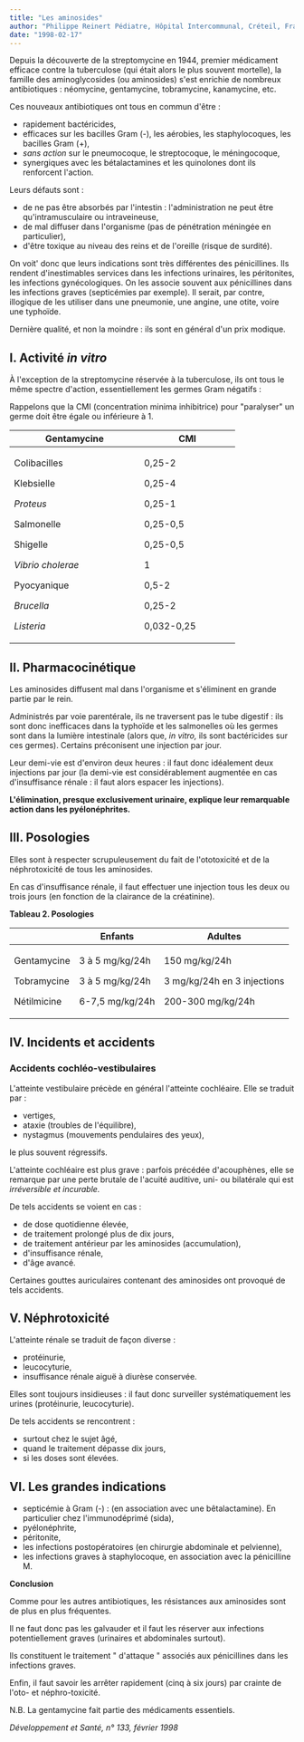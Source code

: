 ```yaml
---
title: "Les aminosides"
author: "Philippe Reinert Pédiatre, Hôpital Intercommunal, Créteil, France."
date: "1998-02-17"
---
```


<div class="teaser"><p>Depuis la découverte de la streptomycine en 1944, premier médicament efficace contre la tuberculose (qui était alors le plus souvent mortelle), la famille des aminoglycosides (ou aminosides) s'est enrichie de nombreux antibiotiques : néomycine, gentamycine, tobramycine, kanamycine, etc.</p></div>

Ces nouveaux antibiotiques ont tous en commun d'être :

- rapidement bactéricides,
- efficaces sur les bacilles Gram (-), les aérobies, les staphylocoques, les bacilles Gram (+),
- *sans action* sur le pneumocoque, le streptocoque, le méningocoque,
- synergiques avec les bétalactamines et les quinolones dont ils renforcent l'action.

Leurs défauts sont :

- de ne pas être absorbés par l'intestin : l'administration ne peut être qu'intramusculaire ou intraveineuse,
- de mal diffuser dans l'organisme (pas de pénétration méningée en particulier),
- d'être toxique au niveau des reins et de l'oreille (risque de surdité).

On voit' donc que leurs indications sont très différentes des pénicillines. Ils rendent d'inestimables services dans les infections urinaires, les péritonites, les infections gynécologiques. On les associe souvent aux pénicillines dans les infections graves (septicémies par exemple). Il serait, par contre, illogique de les utiliser dans une pneumonie, une angine, une otite, voire une typhoïde.

Dernière qualité, et non la moindre : ils sont en général d'un prix modique.

## I. Activité *in vitro*

À l'exception de la streptomycine réservée à la tuberculose, ils ont tous le même spectre d'action, essentiellement les germes Gram négatifs :

Rappelons que la CMI (concentration minima inhibitrice) pour "paralyser" un germe doit être égale ou inférieure à 1.

<table>

<thead>

<tr>

<th scope="col" style="width: 210px;">Gentamycine</th>

<th scope="col" style="width: 149px;">CMI</th>

</tr>

</thead>

<tbody>

<tr>

<td style="width: 214px;">

Colibacilles

Klebsielle

<em>Proteus</em>

Salmonelle

Shigelle

<em>Vibrio cholerae</em>

Pyocyanique

<em>Brucella</em>

<em>Listeria</em>

</td>

<td style="width: 153px;">

0,25-2

0,25-4

0,25-1

0,25-0,5

0,25-0,5

1

0,5-2

0,25-2

0,032-0,25

</td>

</tr>

</tbody>

</table>

## II. Pharmacocinétique

Les aminosides diffusent mal dans l'organisme et s'éliminent en grande partie par le rein.

Administrés par voie parentérale, ils ne traversent pas le tube digestif : ils sont donc inefficaces dans la typhoïde et les salmonelles où les germes sont dans la lumière intestinale (alors que, *in vitro,* ils sont bactéricides sur ces germes). Certains préconisent une injection par jour.

Leur demi-vie est d'environ deux heures : il faut donc idéalement deux injections par jour (la demi-vie est considérablement augmentée en cas d'insuffisance rénale : il faut alors espacer les injections).

**L'élimination, presque exclusivement urinaire, explique leur remarquable action dans les pyélonéphrites.**

## III. Posologies

Elles sont à respecter scrupuleusement du fait de l'ototoxicité et de la néphrotoxicité de tous les aminosides.

En cas d'insuffisance rénale, il faut effectuer une injection tous les deux ou trois jours (en fonction de la clairance de la créatinine).

**Tableau 2. Posologies**

<table>

<thead>

<tr>

<th scope="col"> </th>

<th scope="col">Enfants</th>

<th scope="col">Adultes</th>

</tr>

</thead>

<tbody>

<tr>

<td>

Gentamycine

Tobramycine

Nétilmicine

</td>

<td>

3 à 5 mg/kg/24h

3 à 5 mg/kg/24h

6-7,5 mg/kg/24h

</td>

<td>

150 mg/kg/24h

3 mg/kg/24h en 3 injections

200-300 mg/kg/24h

</td>

</tr>

</tbody>

</table>

## IV. Incidents et accidents

### Accidents cochléo-vestibulaires

L'atteinte vestibulaire précède en général l'atteinte cochléaire. Elle se traduit par :

- vertiges,
- ataxie (troubles de l'équilibre),
- nystagmus (mouvements pendulaires des yeux),

le plus souvent régressifs.

L'atteinte cochléaire est plus grave : parfois précédée d'acouphènes, elle se remarque par une perte brutale de l'acuité auditive, uni- ou bilatérale qui est *irréversible et incurable.*

De tels accidents se voient en cas :

- de dose quotidienne élevée,
- de traitement prolongé plus de dix jours,
- de traitement antérieur par les aminosides (accumulation),
- d'insuffisance rénale,
- d'âge avancé.

Certaines gouttes auriculaires contenant des aminosides ont provoqué de tels accidents.

## V. Néphrotoxicité

L'atteinte rénale se traduit de façon diverse :

- protéinurie,
- leucocyturie,
- insuffisance rénale aiguë à diurèse conservée.

Elles sont toujours insidieuses : il faut donc surveiller systématiquement les urines (protéinurie, leucocyturie).

De tels accidents se rencontrent :

- surtout chez le sujet âgé,
- quand le traitement dépasse dix jours,
- si les doses sont élevées.

## VI. Les grandes indications

- septicémie à Gram (-) : (en association avec une bêtalactamine). En particulier chez l'immunodéprimé (sida),
- pyélonéphrite,
- péritonite,
- les infections postopératoires (en chirurgie abdominale et pelvienne),
- les infections graves à staphylocoque, en association avec la pénicilline M.

**Conclusion**

Comme pour les autres antibiotiques, les résistances aux aminosides sont de plus en plus fréquentes.

Il ne faut donc pas les galvauder et il faut les réserver aux infections potentiellement graves (urinaires et abdominales surtout).

Ils constituent le traitement " d'attaque " associés aux pénicillines dans les infections graves.

Enfin, il faut savoir les arrêter rapidement (cinq à six jours) par crainte de l'oto- et néphro-toxicité.

N.B. La gentamycine fait partie des médicaments essentiels.

*Développement et Santé, n° 133, février 1998*

